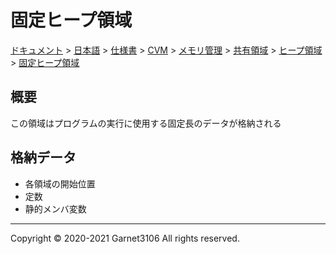 # 固定ヒープ領域

[ドキュメント](../../../../../../../index.md) > [日本語](../../../../../../index.md) > [仕様書](../../../../../index.md) > [CVM](../../../../index.md) > [メモリ管理](../../../index.md) > [共有領域](../../index.md) > [ヒープ領域](../index.md) > [固定ヒープ領域](./index.md)

## 概要

この領域はプログラムの実行に使用する固定長のデータが格納される

## 格納データ

- 各領域の開始位置
- 定数
- 静的メンバ変数

---

Copyright © 2020-2021 Garnet3106 All rights reserved.
